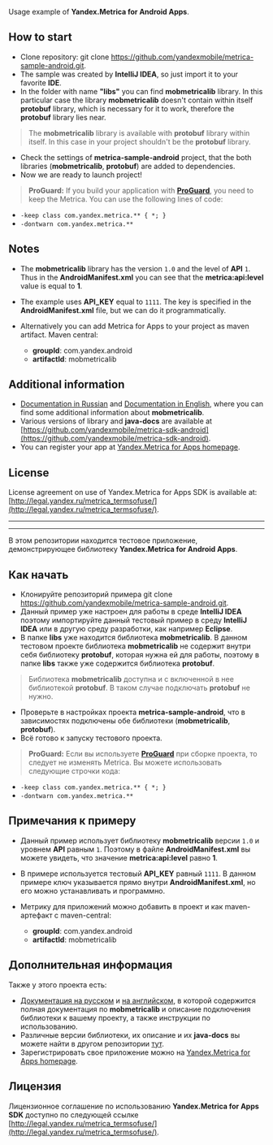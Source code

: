 Usage example of **Yandex.Metrica for Android Apps**.

How to start
------------

*  Clone repository: git clone https://github.com/yandexmobile/metrica-sample-android.git.
*  The sample was created by **IntelliJ IDEA**, so just import it to your favorite **IDE**. 
*  In the folder with name **"libs"** you can find **mobmetricalib** library. In this particular case the library **mobmetricalib** doesn't contain within itself **protobuf** library, which is necessary for it to work, therefore the  **protobuf** library lies near.
> The **mobmetricalib** library is available with **protobuf** library within itself. In this case in your project shouldn't be the **protobuf** library.
* Check the settings of **metrica-sample-android** project, that the both libraries (**mobmetricalib**, **protobuf**) are added to dependencies.
*  Now we are ready to launch project!

> **ProGuard:**
If you build your application with **[ProGuard](http://developer.android.com/tools/help/proguard.html)**, you need to keep the Metrica. You can use the following lines of code:

* `-keep class com.yandex.metrica.** { *; }`
* `-dontwarn com.yandex.metrica.**`


Notes
-------------------------------

* The **mobmetricalib** library has the version `1.0` and the level of **API** `1`.  Thus in the **AndroidManifest.xml** you can see that the **metrica:api:level** value is equal to **1**.
* The example uses **API_KEY** equal to `1111`. The key is specified in the **AndroidManifest.xml** file, but we can do it programmatically.

* Alternatively you can add Metrica for Apps to your project as maven artifact. 
Maven central:

    * **groupId**: com.yandex.android
    * **artifactId**: mobmetricalib


Additional information
---------------------------

* [Documentation in Russian](http://api.yandex.ru/metrica-mobile-sdk/) and [Documentation in English](http://api.yandex.com/metrica-mobile-sdk/), where you can find some additional information about **mobmetricalib**.
* Various versions of library and **java-docs** are available at [https://github.com/yandexmobile/metrica-sdk-android](https://github.com/yandexmobile/metrica-sdk-android).
* You can register your app at [Yandex.Metrica for Apps homepage](http://appmetrica.yandex.ru/).

License
---------

License agreement on use of Yandex.Metrica for Apps SDK is available at: [http://legal.yandex.ru/metrica_termsofuse/](http://legal.yandex.ru/metrica_termsofuse/).


-------------
-------------


В этом репозитории находится тестовое приложение, демонстрирующее библиотеку **Yandex.Metrica for Android Apps**.

Как начать
------------

*  Клонируйте репозиторий примера git clone https://github.com/yandexmobile/metrica-sample-android.git.
*  Данный пример уже настроен для работы в среде __IntelliJ IDEA__ поэтому
импортируйте данный тестовый пример в среду **IntelliJ IDEA** или в другую среду разработки, как например **Eclipse**. 
* В папке **libs** уже находится библиотека **mobmetricalib**. В данном тестовом проекте библиотека **mobmetricalib** не содержит внутри себя библиотеку **protobuf**, которая нужна ей для работы, поэтому в папке **libs** также уже содержится библиотека **protobuf**.
> Библиотека **mobmetricalib** доступна и с включенной в нее библиотекой **protobuf**. В таком случае подключать **protobuf** не нужно.
* Проверьте в настройках проекта **metrica-sample-android**, что в зависимостях подключены обе библиотеки (**mobmetricalib**, **protobuf**).
*  Всё готово к запуску тестового проекта.

> **ProGuard:**
Если вы используете **[ProGuard](http://developer.android.com/tools/help/proguard.html)** при сборке проекта, то следует не изменять Metrica. Вы можете использовать следующие строчки кода:

* `-keep class com.yandex.metrica.** { *; }`
* `-dontwarn com.yandex.metrica.**`

Примечания к примеру
-------------------------------

* Данный пример использует библиотеку **mobmetricalib** версии `1.0` и уровнем **API** равным `1`. Поэтому в файле **AndroidManifest.xml** вы можете увидеть, что значение **metrica:api:level** равно **1**.
* В примере используется тестовый **API_KEY** равный `1111`. В данном примере ключ указывается прямо внутри **AndroidManifest.xml**, но его можно устанавливать и программно.

* Метрику для приложений можно добавить в проект и как maven-артефакт с maven-central:

    * **groupId**: com.yandex.android
    * **artifactId**: mobmetricalib


Дополнительная информация
---------------------------

Также у этого проекта есть:

* [Документация на русском](http://api.yandex.ru/metrica-mobile-sdk/) и [на английском](http://api.yandex.com/metrica-mobile-sdk/), в которой содержится полная документация по **mobmetricalib** и описание подключения библиотеки к вашему проекту, а также инструкции по использованию.
* Различные версии библиотеки, их описание и их **java-docs** вы можете найти в другом репозитории [тут](https://github.com/yandexmobile/metrica-sdk-android).
* Зарегистрировать свое приложение можно на [Yandex.Metrica for Apps homepage](http://appmetrica.yandex.ru/).

Лицензия
---------

Лицензионное соглашение по использованию **Yandex.Metrica for Apps SDK** доступно по следующей ссылке [http://legal.yandex.ru/metrica_termsofuse/](http://legal.yandex.ru/metrica_termsofuse/).

